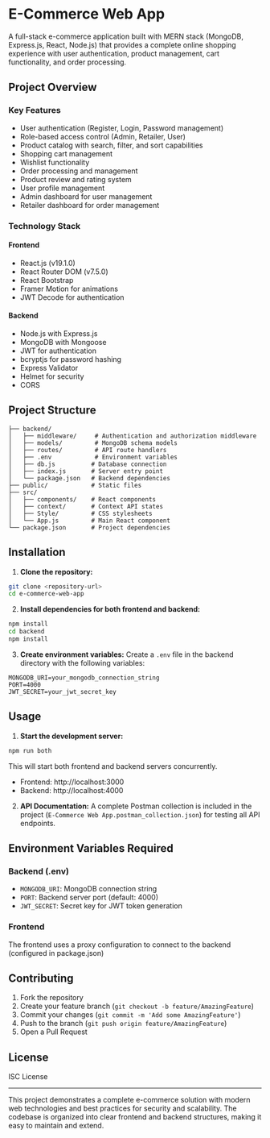 # E-Commerce Web App

A full-stack e-commerce application built with MERN stack (MongoDB, Express.js, React, Node.js) that provides a complete online shopping experience with user authentication, product management, cart functionality, and order processing.

## Project Overview

### Key Features

- User authentication (Register, Login, Password management)
- Role-based access control (Admin, Retailer, User)
- Product catalog with search, filter, and sort capabilities
- Shopping cart management
- Wishlist functionality
- Order processing and management
- Product review and rating system
- User profile management
- Admin dashboard for user management
- Retailer dashboard for order management

### Technology Stack

#### Frontend
- React.js (v19.1.0)
- React Router DOM (v7.5.0)
- React Bootstrap
- Framer Motion for animations
- JWT Decode for authentication

#### Backend
- Node.js with Express.js
- MongoDB with Mongoose
- JWT for authentication
- bcryptjs for password hashing
- Express Validator
- Helmet for security
- CORS

## Project Structure
```plaintext
├── backend/
│   ├── middleware/     # Authentication and authorization middleware
│   ├── models/         # MongoDB schema models
│   ├── routes/         # API route handlers
│   ├── .env            # Environment variables
│   ├── db.js          # Database connection
│   ├── index.js       # Server entry point
│   └── package.json   # Backend dependencies
├── public/            # Static files
├── src/
│   ├── components/    # React components
│   ├── context/       # Context API states
│   ├── Style/         # CSS stylesheets
│   └── App.js         # Main React component
└── package.json       # Project dependencies
```

## Installation

1. **Clone the repository:**
```bash
git clone <repository-url>
cd e-commerce-web-app
```

2. **Install dependencies for both frontend and backend:**
```bash
npm install
cd backend
npm install
```

3. **Create environment variables:**
Create a `.env` file in the backend directory with the following variables:
```
MONGODB_URI=your_mongodb_connection_string
PORT=4000
JWT_SECRET=your_jwt_secret_key
```

## Usage

1. **Start the development server:**
```bash
npm run both
```
This will start both frontend and backend servers concurrently.
- Frontend: http://localhost:3000
- Backend: http://localhost:4000

2. **API Documentation:** A complete Postman collection is included in the project (`E-Commerce Web App.postman_collection.json`) for testing all API endpoints.

## Environment Variables Required

### Backend (.env)
- `MONGODB_URI`: MongoDB connection string
- `PORT`: Backend server port (default: 4000)
- `JWT_SECRET`: Secret key for JWT token generation

### Frontend
The frontend uses a proxy configuration to connect to the backend (configured in package.json)

## Contributing

1. Fork the repository
2. Create your feature branch (`git checkout -b feature/AmazingFeature`)
3. Commit your changes (`git commit -m 'Add some AmazingFeature'`)
4. Push to the branch (`git push origin feature/AmazingFeature`)
5. Open a Pull Request

## License

ISC License

---

This project demonstrates a complete e-commerce solution with modern web technologies and best practices for security and scalability. The codebase is organized into clear frontend and backend structures, making it easy to maintain and extend.
